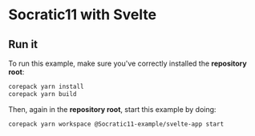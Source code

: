 # Socratic11 with Svelte

## Run it

To run this example, make sure you've correctly installed the **repository root**:

```sh
corepack yarn install
corepack yarn build
```

Then, again in the **repository root**, start this example by doing:

```sh
corepack yarn workspace @Socratic11-example/svelte-app start
```
